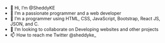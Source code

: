 - 👋 Hi, I’m @SheddyKE
- 👀 I’m a passionate programmer and a web developer
- 🌱 I’m a programmer using HTML, CSS, JavaScript, Bootstrap, React JS, JSON, and C. 
- 💞️ I’m looking to collaborate on Developing websites and other projects
- 📫 How to reach me Twitter @sheddyke_

<!---
sheddyKE/sheddyKE is a ✨ special ✨ repository because its `README.md` (this file) appears on your GitHub profile.
You can click the Preview link to take a look at your changes.
--->
